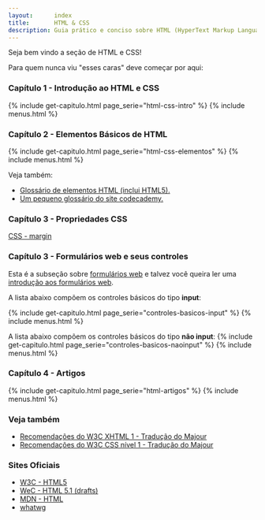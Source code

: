 ```yaml
---
layout:      index
title:       HTML & CSS
description: Guia prático e conciso sobre HTML (HyperText Markup Language) e CSS (Cascading Style Sheet).
---
```


Seja bem vindo a seção de HTML e CSS!

Para quem nunca viu "esses caras" deve começar por aqui:


### Capítulo 1 - Introdução ao HTML e CSS

{% include get-capitulo.html page_serie="html-css-intro" %} 
{% include menus.html %} 


### Capítulo 2 - Elementos Básicos de HTML

{% include get-capitulo.html page_serie="html-css-elementos" %} 
{% include menus.html %} 


Veja também:

- [Glossário de elementos HTML (inclui HTML5).](https://developer.mozilla.org/en-US/docs/Web/HTML/Element)
- [Um pequeno glossário do site codecademy.](http://www.codecademy.com/glossary/html)


### Capítulo 3 - Propriedades CSS

<div class="list-group">
    <a href="/html-css/css-margin/" class="list-group-item">CSS - margin</a>
</div>


### Capítulo 3 - Formulários web e seus controles

Esta é a subseção sobre [formulários web](/html-css/formularios/) e talvez você queira ler uma
[introdução aos formulários web](/html-css/introducao-formularios-web).

A lista abaixo compõem os controles básicos do tipo __input__:

{% include get-capitulo.html page_serie="controles-basicos-input" %} 
{% include menus.html %} 


A lista abaixo compõem os controles básicos do tipo __não input__:
{% include get-capitulo.html page_serie="controles-basicos-naoinput" %} 
{% include menus.html %} 


### Capítulo 4 - Artigos

{% include get-capitulo.html page_serie="html-artigos" %} 
{% include menus.html %} 


### Veja também


- [Recomendações do W3C XHTML 1 - Tradução do Majour](http://www.maujor.com/w3c/xhtml10_2ed.html)
- [Recomendações do W3C CSS nível 1 - Tradução do Majour](http://www.maujor.com/tutorialcss1/css1tut.shtml)


### Sites Oficiais

- [W3C - HTML5](http://www.w3.org/TR/html5/)
- [WeC - HTML 5.1 (drafts)](http://www.w3.org/html/wg/drafts/html/master/)
- [MDN - HTML](https://developer.mozilla.org/en-US/learn/html)
- [whatwg](http://www.whatwg.org)